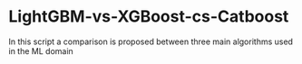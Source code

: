 # LightGBM-vs-XGBoost-cs-Catboost
In this script a comparison is proposed between three main algorithms used in the ML domain
